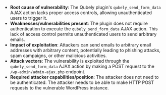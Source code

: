 - **Root cause of vulnerability**: The Qubely plugin's `qubely_send_form_data` AJAX action lacks proper access controls, allowing unauthenticated users to trigger it.
- **Weaknesses/vulnerabilities present**: The plugin does not require authentication to execute the `qubely_send_form_data` AJAX action. This lack of access control permits unauthenticated users to send arbitrary emails.
- **Impact of exploitation**: Attackers can send emails to arbitrary email addresses with arbitrary content, potentially leading to phishing attacks, spam campaigns, or other malicious activities.
- **Attack vectors**: The vulnerability is exploited through the `qubely_send_form_data` AJAX action by making a POST request to the `/wp-admin/admin-ajax.php` endpoint.
- **Required attacker capabilities/position**: The attacker does not need to be authenticated. The attacker needs to be able to make HTTP POST requests to the vulnerable WordPress instance.